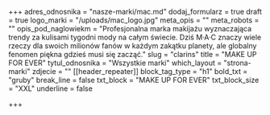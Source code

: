 +++
adres_odnosnika = "nasze-marki/mac.md"
dodaj_formularz = true
draft = true
logo_marki = "/uploads/mac_logo.jpg"
meta_opis = ""
meta_robots = ""
opis_pod_naglowiekm = "Profesjonalna marka makijażu wyznaczająca trendy za kulisami tygodni mody na całym świecie. Dziś M·A·C znaczy wiele rzeczy dla swoich milionów fanów w każdym zakątku planety, ale globalny fenomen piękna gdzieś musi się zacząć."
slug = "clarins"
title = "MAKE UP FOR EVER"
tytul_odnosnika = "Wszystkie marki"
which_layout = "strona-marki"
zdjecie = ""
[[header_repeater]]
block_tag_type = "h1"
bold_txt = "gruby"
break_line = false
txt_block = "MAKE UP FOR EVER"
txt_block_size = "XXL"
underline = false

+++
